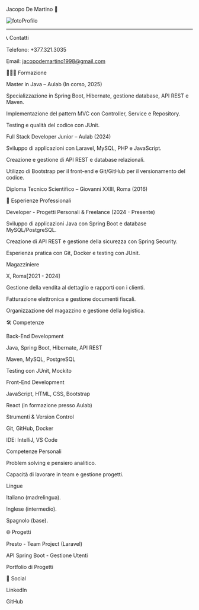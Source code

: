 Jacopo De Martino 👤


![fotoProfilo](https://github.com/user-attachments/assets/4d7caec3-feea-4b12-8857-6c75d83e66f0)

---

📞 Contatti

Telefono: +377.321.3035

Email: jacopodemartino1998@gmail.com

🧑🏻‍🎓 Formazione

Master in Java – Aulab (In corso, 2025)

Specializzazione in Spring Boot, Hibernate, gestione database, API REST e Maven.

Implementazione del pattern MVC con Controller, Service e Repository.

Testing e qualità del codice con JUnit.

Full Stack Developer Junior – Aulab (2024)

Sviluppo di applicazioni con Laravel, MySQL, PHP e JavaScript.

Creazione e gestione di API REST e database relazionali.

Utilizzo di Bootstrap per il front-end e Git/GitHub per il versionamento del codice.

Diploma Tecnico Scientifico – Giovanni XXIII, Roma (2016)

💼 Esperienze Professionali

Developer - Progetti Personali & Freelance (2024 - Presente)

Sviluppo di applicazioni Java con Spring Boot e database MySQL/PostgreSQL.

Creazione di API REST e gestione della sicurezza con Spring Security.

Esperienza pratica con Git, Docker e testing con JUnit.

Magazziniere

X, Roma[2021 - 2024]

Gestione della vendita al dettaglio e rapporti con i clienti.

Fatturazione elettronica e gestione documenti fiscali.

Organizzazione del magazzino e gestione della logistica.

🛠️ Competenze

Back-End Development

Java, Spring Boot, Hibernate, API REST

Maven, MySQL, PostgreSQL

Testing con JUnit, Mockito

Front-End Development

JavaScript, HTML, CSS, Bootstrap

React (in formazione presso Aulab)

Strumenti & Version Control

Git, GitHub, Docker

IDE: IntelliJ, VS Code

Competenze Personali

Problem solving e pensiero analitico.

Capacità di lavorare in team e gestione progetti.

Lingue

Italiano (madrelingua).

Inglese (intermedio).

Spagnolo (base).

🌐 Progetti

Presto - Team Project (Laravel)

API Spring Boot - Gestione Utenti

Portfolio di Progetti

🔗 Social

LinkedIn

GitHub
